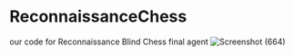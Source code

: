 # ReconnaissanceChess
our code for Reconnaissance Blind Chess final agent
![Screenshot (664)](https://github.com/user-attachments/assets/57d99fc2-52e2-4cf3-8432-6e7f4eee12b5)
